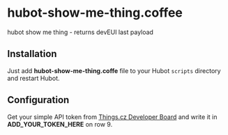 # hubot-show-me-thing.coffee

hubot show me thing **<devEUI>** - returns devEUI last payload

## Installation

Just add **hubot-show-me-thing.coffe** file to your Hubot  `scripts` directory and restart Hubot.

## Configuration

Get your simple API token from [Things.cz Developer Board](http://developer.things.cz) and write it in **ADD_YOUR_TOKEN_HERE** on row 9.

